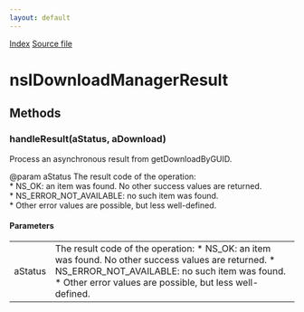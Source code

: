 ```yaml
---
layout: default
---
```

<div id='links'><a href="../index.html">Index</a>
<a href="http://dxr.mozilla.org/mozilla-central/source/toolkit/components/downloads/nsIDownloadManager.idl">Source file</a>
</div>

# nsIDownloadManagerResult #

## Methods ##

### handleResult(aStatus, aDownload) ###
  
Process an asynchronous result from getDownloadByGUID.  
  
@param aStatus The result code of the operation:  
       * NS_OK: an item was found. No other success values are returned.  
       * NS_ERROR_NOT_AVAILABLE: no such item was found.  
       * Other error values are possible, but less well-defined.  
  

#### Parameters ####

<table>

<tr>
<td>aStatus</td>
<td>The result code of the operation:  
       * NS_OK: an item was found. No other success values are returned.  
       * NS_ERROR_NOT_AVAILABLE: no such item was found.  
       * Other error values are possible, but less well-defined.  
</td>
</tr>

</table>
